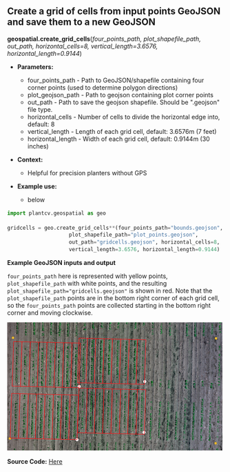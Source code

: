## Create a grid of cells from input points GeoJSON and save them to a new GeoJSON

**geospatial.create_grid_cells**(*four_points_path, plot_shapefile_path, out_path,
horizontal_cells=8, vertical_length=3.6576, horizontal_length=0.9144*)

- **Parameters:**
    - four_points_path - Path to GeoJSON/shapefile containing four corner points (used to determine polygon directions)
    - plot_geojson_path - Path to geojson containing plot corner points
    - out_path - Path to save the geojson shapefile. Should be ".geojson" file type. 
    - horizontal_cells - Number of cells to divide the horizontal edge into, default: 8
    - vertical_length - Length of each grid cell, default: 3.6576m (7 feet)
    - horizontal_length - Width of each grid cell, default: 0.9144m (30 inches)

- **Context:**
    - Helpful for precision planters without GPS

- **Example use:**
    - below


```python
import plantcv.geospatial as geo

gridcells = geo.create_grid_cells**(four_points_path="bounds.geojson", 
                    plot_shapefile_path="plot_points.geojson", 
                    out_path="gridcells.geojson", horizontal_cells=8, 
                    vertical_length=3.6576, horizontal_length=0.9144)

```
**Example GeoJSON inputs and output**

`four_points_path` here is represented with yellow points, `plot_shapefile_path` with white points, and the resulting `plot_shapefile_path="gridcells.geojson"` is shown in red. Note that the `plot_shapefile_path` points are in the bottom right corner of each grid cell, so the `four_points_path` points are collected starting in the bottom right corner and moving clockwise. 

![Screenshot](documentation_images/irregular_grid_cells.png)

**Source Code:** [Here](https://github.com/danforthcenter/plantcv-geospatial/blob/main/plantcv/geospatial/create_grid_cells.py)